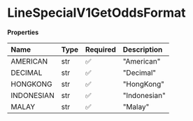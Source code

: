 # LineSpecialV1GetOddsFormat

**Properties**

| Name       | Type | Required | Description  |
| :--------- | :--- | :------- | :----------- |
| AMERICAN   | str  | ✅       | "American"   |
| DECIMAL    | str  | ✅       | "Decimal"    |
| HONGKONG   | str  | ✅       | "HongKong"   |
| INDONESIAN | str  | ✅       | "Indonesian" |
| MALAY      | str  | ✅       | "Malay"      |

<!-- This file was generated by liblab | https://liblab.com/ -->
